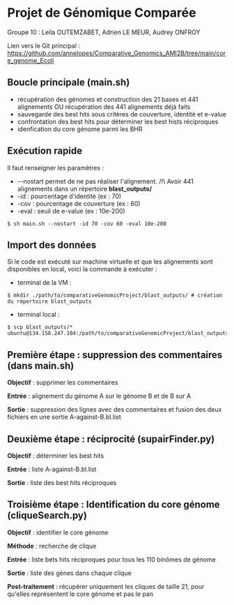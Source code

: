 # Projet de Génomique Comparée
Groupe 10 : Leila OUTEMZABET, Adrien LE MEUR, Audrey ONFROY

Lien vers le Git principal : https://github.com/annelopes/Comparative_Genomics_AMI2B/tree/main/core_genome_Ecoli

## Boucle principale (main.sh)
- récupération des génomes et construction des 21 bases et 441 alignements OU récupération des 441 alignements déjà faits
- sauvegarde des best hits sous critères de couverture, identité et e-value
- confrontation des best hits pour déterminer les best hists réciproques
- idenfication du core génome parmi les BHR

## Exécution rapide
Il faut renseigner les paramètres :
- --nostart permet de ne pas réaliser l'alignement. /!\ Avoir 441 alignements dans un répertoire **blast_outputs/**
- -id : pourcentage d'identité (ex : 70)
- -cov : pourcentage de couverture (ex : 60)
- -eval : seuil de e-value (ex : 10e-200)
```
$ sh main.sh --nostart -id 70 -cov 60 -eval 10e-200
```

## Import des données
Si le code est exécuté sur machine virtuelle et que les alignements sont disponibles en local, voici la commande à exécuter :
- terminal de la VM :
```
$ mkdir ./path/to/comparativeGenomicProject/blast_outputs/ # création du répertoire blast_outputs
```
- terminal local :
```
$ scp blast_outputs/* ubuntu@134.158.247.104:/path/to/comparativeGenomicProject/blast_outputs/
```

## Première étape : suppression des commentaires (dans main.sh)
**Objectif** : supprimer les commentaires

**Entrée** : alignement du génome A sur le génome B et de B sur A

**Sortie** : suppression des lignes avec des commentaires et fusion des deux fichiers en une sortie A-against-B.bl.list

## Deuxième étape : réciprocité (supairFinder.py)
**Objectif** : déterminer les best hits

**Entrée** : liste A-against-B.bl.list

**Sortie** : liste des best hits réciproques

## Troisième étape : Identification du core génome (cliqueSearch.py)
**Objectif** : identifier le core génome

**Méthode** : recherche de clique

**Entrée** : liste bets hits réciproques pour tous les 110 binômes de génome

**Sortie** : liste des gènes dans chaque clique

**Post-traitement** : récupérer uniquement les cliques de taille 21, pour qu'elles représentent le core génome et pas le pan
